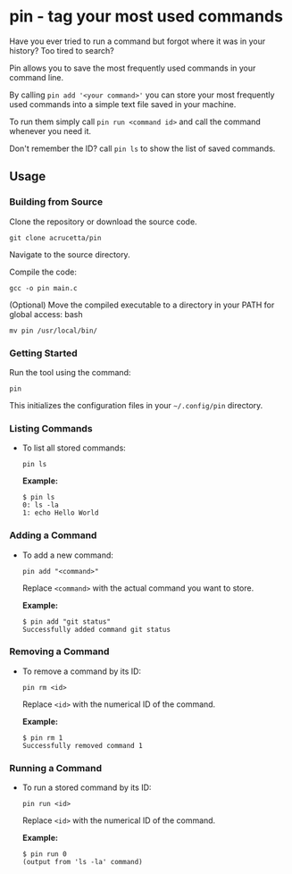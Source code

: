 
# pin - tag your most used commands

Have you ever tried to run a command but forgot where it was in your history? Too tired to search? 

Pin allows you to save the most frequently used commands in your command line. 

By calling `pin add '<your command>'` you can store your most frequently used commands into a simple text file saved in your machine. 

To run them simply call `pin run <command id>` and call the command whenever you need it. 

Don't remember the ID? call `pin ls` to show the list of saved commands.

## Usage

### Building from Source

Clone the repository or download the source code.

```
git clone acrucetta/pin
```

Navigate to the source directory.

Compile the code:

```gcc -o pin main.c```

(Optional) Move the compiled executable to a directory in your PATH for global access:
bash
```
mv pin /usr/local/bin/
```

### Getting Started

Run the tool using the command:
```
pin
```
This initializes the configuration files in your `~/.config/pin` directory.

### Listing Commands
- To list all stored commands:
  ```
  pin ls
  ```
  **Example:**
  ```
  $ pin ls
  0: ls -la
  1: echo Hello World
  ```

### Adding a Command
- To add a new command:
  ```
  pin add "<command>"
  ```
  Replace `<command>` with the actual command you want to store.

  **Example:**
  ```
  $ pin add "git status"
  Successfully added command git status
  ```

### Removing a Command
- To remove a command by its ID:
  ```
  pin rm <id>
  ```
  Replace `<id>` with the numerical ID of the command.

  **Example:**
  ```
  $ pin rm 1
  Successfully removed command 1
  ```

### Running a Command
- To run a stored command by its ID:
  ```
  pin run <id>
  ```
  Replace `<id>` with the numerical ID of the command.

  **Example:**
  ```
  $ pin run 0
  (output from 'ls -la' command)
  ```
